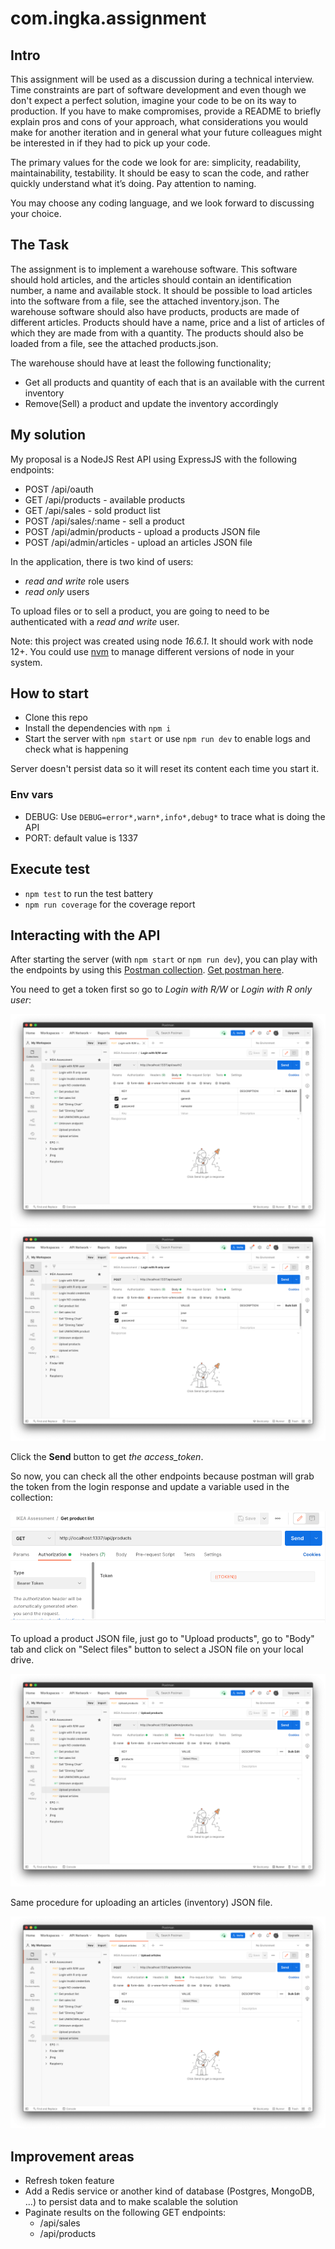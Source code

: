 # com.ingka.assignment

## Intro

This assignment will be used as a discussion during a technical interview.
Time constraints are part of software development and even though we don't expect a perfect solution, imagine your code to be on its way to production.
If you have to make compromises, provide a README to briefly explain pros and cons of your approach, what considerations you would make for another iteration and in general what your
future colleagues might be interested in if they had to pick up your code.

The primary values for the code we look for are: simplicity, readability, maintainability, testability. It should be easy to scan the code, and rather quickly understand what it’s doing.
Pay attention to naming.

You may choose any coding language, and we look forward to discussing your choice.

## The Task

The assignment is to implement a warehouse software. This software should hold articles, and the articles should contain an identification number, a name and available stock.
It should be possible to load articles into the software from a file, see the attached inventory.json.
The warehouse software should also have products, products are made of different articles. Products should have a name, price and a list of articles of which they are made from with a quantity.
The products should also be loaded from a file, see the attached products.json.

The warehouse should have at least the following functionality;

- Get all products and quantity of each that is an available with the current inventory
- Remove(Sell) a product and update the inventory accordingly

## My solution

My proposal is a NodeJS Rest API using ExpressJS with the following endpoints:

- POST /api/oauth
- GET /api/products - available products
- GET /api/sales - sold product list
- POST /api/sales/:name - sell a product
- POST /api/admin/products - upload a products JSON file
- POST /api/admin/articles - upload an articles JSON file

In the application, there is two kind of users:

- _read and write_ role users
- _read only_ users

To upload files or to sell a product, you are going to need to be authenticated with a _read and write_ user.

Note: this project was created using node _16.6.1_. It should work with node 12+. You could use [nvm](https://github.com/nvm-sh/nvm) to manage different versions of node in your system.

## How to start

- Clone this repo
- Install the dependencies with `npm i`
- Start the server with `npm start` or use `npm run dev` to enable logs and check what is happening

Server doesn't persist data so it will reset its content each time you start it.

### Env vars

- DEBUG: Use `DEBUG=error*,warn*,info*,debug*` to trace what is doing the API
- PORT: default value is 1337

## Execute test

- `npm test` to run the test battery
- `npm run coverage` for the coverage report

## Interacting with the API

After starting the server (with `npm start` or `npm run dev`), you can play with the endpoints by using this [Postman collection](./campana-joseluis.postman_collection.json). [Get postman here](https://www.postman.com/).

You need to get a token first so go to _Login with R/W_ or _Login with R only user_:

![R/W user](./doc/login_rw.png)
![Read only user](./doc/login_r.png)

Click the **Send** button to get _the access_token_.

So now, you can check all the other endpoints because postman will grab the token from the login response and update a variable used in the collection:

![token var](./doc/token.png)

To upload a product JSON file, just go to "Upload products", go to "Body" tab and click on "Select files" button to select a JSON file on your local drive.

![](./doc/upload_products.png)

Same procedure for uploading an articles (inventory) JSON file.

![](./doc/upload_articles.png)

## Improvement areas

- Refresh token feature
- Add a Redis service or another kind of database (Postgres, MongoDB, ...) to persist data and to make scalable the solution
- Paginate results on the following GET endpoints:
  - /api/sales
  - /api/products
